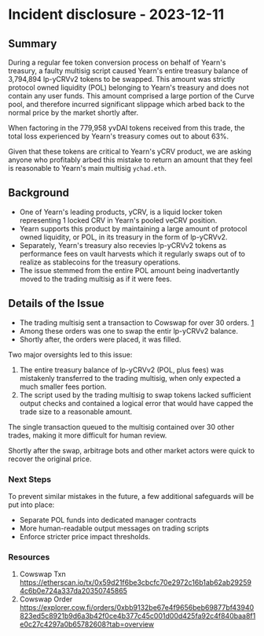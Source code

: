 # Incident disclosure - 2023-12-11

## Summary
During a regular fee token conversion process on behalf of Yearn's treasury, a faulty multisig script caused Yearn's entire treasury balance of 3,794,894 lp-yCRVv2 tokens to be swapped. This amount was strictly protocol owned liquidity (POL) belonging to Yearn's treasury and does not contain any user funds. This amount comprised a large portion of the Curve pool, and therefore incurred significant slippage which arbed back to the normal price by the market shortly after.

When factoring in the 779,958 yvDAI tokens received from this trade, the total loss experienced by Yearn's treasury comes out to about 63%.

Given that these tokens are critical to Yearn's yCRV product, we are asking anyone who profitably arbed this mistake to return an amount that they feel is reasonable to Yearn's main multisig `ychad.eth`.

## Background
- One of Yearn's leading products, yCRV, is a liquid locker token representing 1 locked CRV in Yearn's pooled veCRV position. 
- Yearn supports this product by maintaining a large amount of protocol owned liquidity, or POL, in its treasury in the form of lp-yCRVv2.
- Separately, Yearn's treasury also recevies lp-yCRVv2 tokens as performance fees on vault harvests which it regularly swaps out of to realize as stablecoins for the treasury operations. 
- The issue stemmed from the entire POL amount being inadvertantly moved to the trading multisig as if it were fees.

## Details of the Issue
- The trading multisig sent a transaction to Cowswap for over 30 orders. [1](#Resources)
- Among these orders was one to swap the entir lp-yCRVv2 balance. 
- Shortly after, the orders were placed, it was filled.

Two major oversights led to this issue:
1. The entire treasury balance of lp-yCRVv2 (POL, plus fees) was mistakenly transferred to the trading multisig, when only expected a much smaller fees portion.
2. The script used by the trading multisig to swap tokens lacked sufficient output checks and contained a logical error that would have capped the trade size to a reasonable amount.

The single transaction queued to the multisig contained over 30 other trades, making it more difficult for human review.

Shortly after the swap, arbitrage bots and other market actors were quick to recover the original price.

### Next Steps
To prevent similar mistakes in the future, a few additional safeguards will be put into place:
- Separate POL funds into dedicated manager contracts
- More human-readable output messages on trading scripts
- Enforce stricter price impact thresholds.

### Resources

1. Cowswap Txn 
https://etherscan.io/tx/0x59d21f6be3cbcfc70e2972c16b1ab62ab292594c6b0e724a337da20350745865
1. Cowswap Order
https://explorer.cow.fi/orders/0xbb9132be67e4f9656beb69877bf43940823ed5c8921b9d6a3b42f0ce4b377c45c001d00d425fa92c4f840baa8f1e0c27c4297a0b65782608?tab=overview
